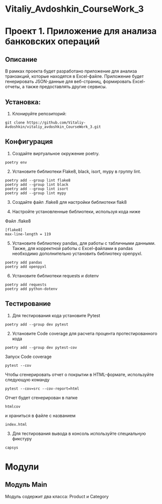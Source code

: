 # Vitaliy_Avdoshkin_CourseWork_3

# Проект 1. Приложение для анализа банковских операций

## Описание

В рамках проекта будет разработано приложение для анализа транзакций,
которые находятся в Excel-файле.
Приложение будет генерировать JSON-данные для веб-страниц,
формировать Excel-отчеты, а также предоставлять другие сервисы.

## Установка:

1. Клонируйте репозиторий:

```
git clone https://github.com/Vitaliy-Avdoshkin/vitaliy_avdoshkin_CourseWork_3.git
```
## Конфигурация
1. Создайте виртуальное окружение poetry.

```
poetry env
```

2. Установите библиотеки Flake8, black, isort, mypy в группу lint.

```commandline
poetry add --group lint flake8
poetry add --group lint black
poetry add --group lint isort
poetry add --group lint mypy
```

3. Создайте файл .flake8 для настройки библиотеки flak8


4. Настройте установленные библиотеки, используя кода ниже

Файл .flake8

```
[flake8]
max-line-length = 119
```

5. Установите библиотеку pandas, для работы с табличными данными.
Также, для корректной работы с Excel-файлами в pandas необходимо
дополнительно установить библиотеку openpyxl.
 
```
poetry add pandas
poetry add openpyxl
```

6. Установите библиотеки requests и dotenv
````commandline
poetry add requests
poetry add python-dotenv
````

## Тестирование

1. Для тестирования кода установите Pytest
```
poetry add --group dev pytest
```
2. Установите Code coverage для расчета процента протестированного кода
```
poetry add --group dev pytest-cov
```
Запуск Code coverage
```commandline
pytest --cov
```
Чтобы сгенерировать отчет о покрытии в HTML-формате, используйте следующую команду
```commandline
pytest --cov=src --cov-report=html
```
Отчет будет сгенерирован в папке
```
htmlcov
```
 и храниться в файле с названием 
```
index.html
```

3. Для тестирования вывода в консоль используйте специальную фикстуру
```
capsys
```

# Модули

## Модуль Main
Модуль содержит два класса: Product и Category
